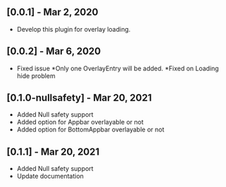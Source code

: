 ## [0.0.1] - Mar 2, 2020

* Develop this plugin for overlay loading.

## [0.0.2] - Mar 6, 2020

* Fixed issue
*Only one OverlayEntry will be added.
*Fixed on Loading hide problem

## [0.1.0-nullsafety] - Mar 20, 2021

* Added Null safety support
* Added option for Appbar overlayable or not
* Added option for BottomAppbar overlayable or not

## [0.1.1] - Mar 20, 2021
* Added Null safety support
* Update documentation